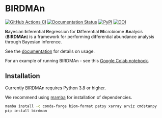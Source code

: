 # BIRDMAn

[![GitHub Actions CI](https://github.com/biocore/birdman/workflows/BIRDMAn%20CI/badge.svg)](https://github.com/biocore/BIRDMAn/actions)
[![Documentation Status](https://readthedocs.org/projects/birdman/badge/?version=stable)](https://birdman.readthedocs.io/en/stable/?badge=stable)
[![PyPI](https://img.shields.io/pypi/v/birdman.svg)](https://pypi.org/project/birdman)
[![DOI](https://zenodo.org/badge/312046610.svg)](https://zenodo.org/badge/latestdoi/312046610)

**B**ayesian **I**nferential **R**egression for **D**ifferential **M**icrobiome **An**alysis (**BIRDMAn**) is a framework for performing differential abundance analysis through Bayesian inference.

See the [documentation](https://birdman.readthedocs.io/en/stable/?badge=stable) for details on usage.

For an example of running BIRDMAn - see this [Google Colab notebook](https://colab.research.google.com/drive/1zT4eIgiz0Jl5TVmttE3gwWnrhNlPeYDc?usp=sharing).

## Installation

Currently BIRDMAn requires Python 3.8 or higher.

We recommend using [mamba](https://github.com/mamba-org/mamba) for installation of dependencies.

```bash
mamba install -c conda-forge biom-format patsy xarray arviz cmdstanpy
pip install birdman
```

